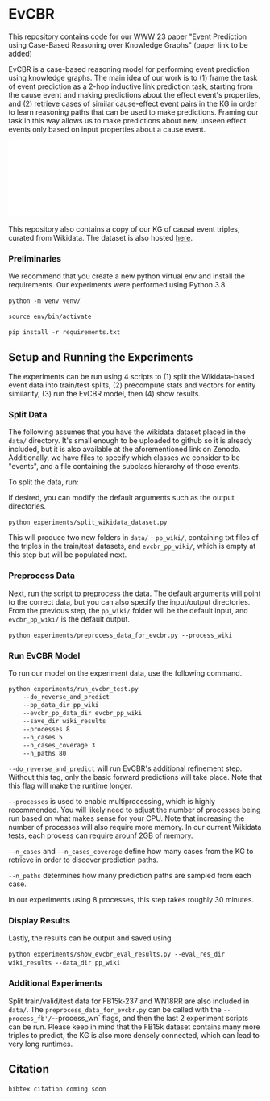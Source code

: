 # EvCBR
This repository contains code for our WWW'23 paper "Event Prediction using Case-Based Reasoning over
Knowledge Graphs" (paper link to be added)

EvCBR is a case-based reasoning model for performing event prediction using knowledge graphs.
The main idea of our work is to (1) frame the task of event prediction as a 2-hop inductive link prediction task,
starting from the cause event and making predictions about the effect event's properties, and 
(2) retrieve cases of similar cause-effect event pairs in the KG in order to learn reasoning paths
that can be used to make predictions. Framing our task in this way allows us to make predictions about
new, unseen effect events only based on input properties about a cause event.

![EvCBR Overview](images/MotivExample1.pdf)

This repository also contains a copy of our KG of causal event triples, curated from Wikidata. 
The dataset is also hosted [here](https://zenodo.org/record/7196049#.Y0jVi9fMKUk).

### Preliminaries

We recommend that you create a new python virtual env and install the requirements. Our 
experiments were performed using Python 3.8

`python -m venv venv/`

`source env/bin/activate` 

`pip install -r requirements.txt`

## Setup and Running the Experiments

The experiments can be run using 4 scripts to (1) split the Wikidata-based event data into
train/test splits, (2) precompute stats and vectors for entity similarity, (3) run the 
EvCBR model, then (4) show results.

### Split Data

The following assumes that you have the wikidata dataset placed in the `data/` directory.
It's small enough to be uploaded to github so it is already included, but it is also available
at the aforementioned link on Zenodo. Additionally, we have files to specify which classes we
consider to be "events", and a file containing the subclass hierarchy of those events.

To split the data, run:

If desired, you can modify the default arguments such as the output directories. 

`python experiments/split_wikidata_dataset.py`

This will produce two new folders in `data/` - `pp_wiki/`, containing txt files of the 
triples in the train/test datasets, and `evcbr_pp_wiki/`, which is empty at this step but 
will be populated next.

### Preprocess Data

Next, run the script to preprocess the data. The default arguments will point to the correct
data, but you can also specify the input/output directories. From the previous step, the `pp_wiki/`
folder will be the default input, and `evcbr_pp_wiki/` is the default output.

`python experiments/preprocess_data_for_evcbr.py --process_wiki`

### Run EvCBR Model

To run our model on the experiment data, use the following command.

```
python experiments/run_evcbr_test.py 
    --do_reverse_and_predict 
    --pp_data_dir pp_wiki 
    --evcbr_pp_data_dir evcbr_pp_wiki 
    --save_dir wiki_results 
    --processes 8
    --n_cases 5 
    --n_cases_coverage 3 
    --n_paths 80
```

`--do_reverse_and_predict` will run EvCBR's additional refinement step. Without this tag, only the basic forward 
predictions will take place. Note that this flag will make the runtime longer.

`--processes` is used to enable multiprocessing, which is highly recommended. You will likely need
to adjust the number of processes being run based on what makes sense for your CPU.
Note that increasing the number of processes will also require more memory. In our current Wikidata tests,
each process can require arounf 2GB of memory.

`--n_cases` and `--n_cases_coverage` define how many cases from the KG to retrieve in order to
discover prediction paths.

`--n_paths` determines how many prediction paths are sampled from each case.

In our experiments using 8 processes, this step takes roughly 30 minutes.

### Display Results

Lastly, the results can be output and saved using 

`python experiments/show_evcbr_eval_results.py --eval_res_dir wiki_results --data_dir pp_wiki`

### Additional Experiments

Split train/valid/test data for FB15k-237 and WN18RR are also included in `data/`.
The `preprocess_data_for_evcbr.py` can be called with the `--process_fb'/`--process_wn` flags, and then
the last 2 experiment scripts can be run.
Please keep in mind that the FB15k dataset contains many more triples to predict, the KG is also more
densely connected, which can lead to very long runtimes.

## Citation

`bibtex citation coming soon`
